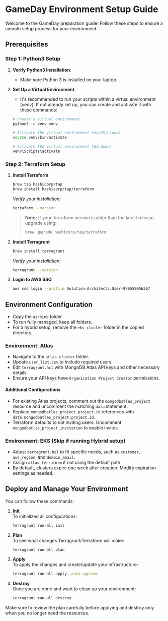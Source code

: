 # GameDay Environment Setup Guide

Welcome to the GameDay preparation guide! Follow these steps to ensure a smooth setup process for your environment.

## Prerequisites

### Step 1: Python3 Setup

1. **Verify Python3 Installation**:
   - Make sure Python 3 is installed on your laptop.
   
2. **Set Up a Virtual Environment**:
   - It's recommended to run your scripts within a virtual environment (venv). If not already set up, you can create and activate it with these commands:

   ```bash
   # Create a virtual environment
   python3 -m venv venv

   # Activate the virtual environment (macOS/Linux)
   source venv/bin/activate

   # Activate the virtual environment (Windows)
   venv\Scripts\activate
   ```

### Step 2: Terraform Setup

1. **Install Terraform**  
   ```bash
   brew tap hashicorp/tap
   brew install hashicorp/tap/terraform
   ```
   *Verify your installation:*  
   ```bash
   terraform --version
   ```
   > **Note:** If your Terraform version is older than the latest release, upgrade using:
   > ```bash
   > brew upgrade hashicorp/tap/terraform
   > ```

2. **Install Terragrunt**  
   ```bash
   brew install terragrunt
   ```
   *Verify your installation:*  
   ```bash
   terragrunt --version
   ```

3. **Login to AWS SSO**  
   ```bash
   aws sso login --profile Solution-Architects.User-979559056307
   ```

## Environment Configuration

- Copy the `airbinb` folder.
- To run fully managed, keep all folders.
- For a hybrid setup, remove the `eks-cluster` folder in the copied directory.

### Environment: Atlas
- Navigate to the `atlas-cluster` folder.
- Update `user_list.csv` to include required users.
- Edit `terragrunt.hcl` with MongoDB Atlas API keys and other necessary details.
- Ensure your API keys have `Organization Project Creator` permissions.

#### Additional Configurations
- For existing Atlas projects, comment out the `mongodbatlas_project` resource and uncomment the matching `data` statement.
- Replace `mongodbatlas_project.project.id` references with `data.mongodbatlas_project.project.id`.
- Terraform defaults to not inviting users. Uncomment `mongodbatlas_project_invitation` to enable invites.

### Environment: EKS (Skip if running Hybrid setup)
- Adjust `terragrunt.hcl` to fit specific needs, such as `customer`, `aws_region`, and `domain_email`.
- Assign `atlas_terraform` if not using the default path.
- By default, clusters expire one week after creation. Modify expiration settings as needed.

## Deploy and Manage Your Environment

You can follow these commands:

1. **Init**  
   To initialized all configurations:
   ```bash
   terragrunt run-all init
   ```

2. **Plan**  
   To see what changes Terragrunt/Terraform will make:
   ```bash
   terragrunt run-all plan
   ```

3. **Apply**  
   To apply the changes and create/update your infrastructure:
   ```bash
   terragrunt run-all apply -auto-approve
   ```

4. **Destroy**  
   Once you are done and want to clean up your environment:
   ```bash
   terragrunt run-all destroy
   ```

Make sure to review the plan carefully before applying and destroy only when you no longer need the resources.
